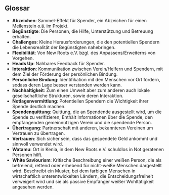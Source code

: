 ## Glossar

- **Abzeichen**: Sammel-Effekt für Spender, ein Abzeichen für einen Meilenstein o.ä. im Projekt.
- **Begünstigte**: Die Personen, die Hilfe, Unterstützung und Betreuung erhalten.
- **Challenges**: Kleine Herausforderungen, die den potentiellen Spendern die Lebensrealität der Begünstigten nahebringen.
- **Flexibilität**: Von New Roots e.V. bzgl. des Anpassens/Erweiterns von Vorgehen.
- **Heads Up**: Nahbares Feedback für Spender.
- **Interaktion**: Kommunikation zwischen Verein/Helfern und Spendern, mit dem Ziel der Förderung der persönlichen Bindung. 
- **Persönliche Bindung**: Identifikation mit den Menschen vor Ort fördern, sodass deren Lage besser verstanden werden kann.
- **Nachhaltigkeit**: Zum einen Umwelt aber zum anderen auch lokale gesellschaftliche Strukturen, sowie deren Interaktion.
- **Notlagenvermittlung**: Potentiellen Spendern die Wichtigkeit ihrer Spende deutlich machen.
- **Spendenquittung**: Quittung, die an Spendende ausgestellt wird, um die Spende zu verifizieren; Enthält Informationen über die Spende, den empfangenden gemeinnützigen Verein und die spendende Person.
- **Übertragung**: Partnerschaft mit anderen, bekannteren Vereinen um Vertrauen zu übertragen.
- **Vertrauen**: Sich sicher sein, dass das gespendete Geld ankommt und sinnvoll verwendet wird.
- **Watamu**: Ort in Kenia, in dem New Roots e.V. schuldlos in Not geratenen Personen hilft.
- **White Saviourism**: Kritische Beschreibung einer weißen Person, die als befreiend, rettend oder erhebend für nicht-weiße Menschen dargestellt wird. Beschreibt ein Muster, bei dem farbigen Menschen in wirtschaftlich unterentwickelten Ländern, die Entscheidungsfreiheit verweigert wird und sie als passive Empfänger weißer Wohltätigkeit angesehen werden.
